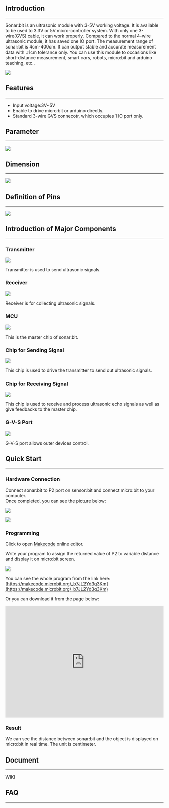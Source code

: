 ## Introduction
---

Sonar:bit is an ultrasonic module with 3-5V working voltage. It is available to be used to 3.3V or 5V micro-controller system. With only one 3-wire(GVS) cable, it can work properly. Compared to the normal 4-wire ultrasonic module, it has saved one IO port. The measurement range of sonar:bit is 4cm-400cm. It can output stable and accurate measurement data with ±1cm tolerance only. You can use this module to occasions like short-distance measurement, smart cars, robots, micro:bit and arduino teaching, etc..

![](https://i.imgur.com/pdBREKf.jpg)


## Features
---
- Input voltage:3V~5V
- Enable to drive micro:bit or arduino directly.
- Standard 3-wire GVS connecotr, which occupies 1 IO port only. 

## Parameter
---

![](https://i.imgur.com/G7YHeuJ.png)


## Dimension
---
![](https://i.imgur.com/h4HcvxO.jpg)

## Definition of Pins
---
![](https://i.imgur.com/7E5ECzN.jpg)


## Introduction of Major Components
---

### Transmitter

![](https://i.imgur.com/T1xDsne.jpg)

Transmitter is used to send ultrasonic signals. 

### Receiver

![](https://i.imgur.com/JxNrz8Q.jpg)

Receiver is for collecting ultrasonic signals. 

### MCU

![](https://i.imgur.com/2CjnvfP.jpg)

This is the master chip of sonar:bit. 

### Chip for Sending Signal

![](https://i.imgur.com/iOW0IN3.jpg)

This chip is used to drive the transmitter to send out ultrasonic signals. 

### Chip for Receiving Signal

![](https://i.imgur.com/VxEZ5KQ.jpg)

This chip is used to receive and process ultrasonic echo signals as well as give feedbacks to the master chip. 

### G-V-S Port

![](https://i.imgur.com/N9yc6Jm.jpg)

G-V-S port allows outer devices control.


## Quick Start
---

### Hardware Connection  

Connect sonar:bit to P2 port on sensor:bit and connect micro:bit to your computer.  
Once completed, you can see the picture below:

![](https://i.imgur.com/fvYx5lR.jpg)

![](https://i.imgur.com/wCftg3Y.jpg)

### Programming

Click to open [Makecode](https://makecode.microbit.org/) online editor.

Write your program to assign the returned value of P2 to variable distance and display it on micro:bit screen.

![](https://i.imgur.com/sbRh3HL.png)

You can see the whole program from the link here: [https://makecode.microbit.org/_b7JL2Yd3q3Km](https://makecode.microbit.org/_b7JL2Yd3q3Km)

Or you can download it from the page below:

<div style="position:relative;height:0;padding-bottom:70%;overflow:hidden;"><iframe style="position:absolute;top:0;left:0;width:100%;height:100%;" src="https://makecode.microbit.org/#pub:_b7JL2Yd3q3Km" frameborder="0" sandbox="allow-popups allow-forms allow-scripts allow-same-origin"></iframe></div>

### Result

We can see the distance between sonar:bit and the object is displayed on micro:bit in real time. The unit is centimeter. 


## Document
---
WIKI


## FAQ
---
